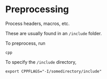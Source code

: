 # Preprocessing

Process headers, macros, etc.

These are usually found in an `/include` folder.

To preprocess, run

```
cpp
```

To specify the `/include` directory,

```
export CPPFLAGS="-I/somedirectory/include"
```
